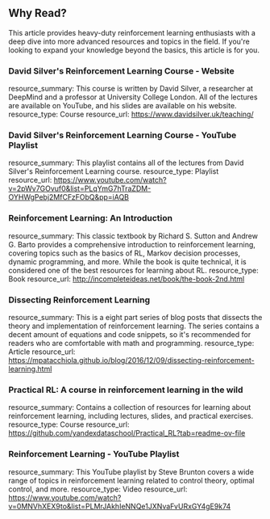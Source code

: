 ## Why Read?

This article provides heavy-duty reinforcement learning enthusiasts with a deep dive into more advanced resources and topics in the field. If you're looking to expand your knowledge beyond the basics, this article is for you.

### David Silver's Reinforcement Learning Course - Website

resource_summary: This course is written by David Silver, a researcher at DeepMind and a professor at University College London. All of the lectures are available on YouTube, and his slides are available on his website.
resource_type: Course
resource_url: https://www.davidsilver.uk/teaching/

### David Silver's Reinforcement Learning Course - YouTube Playlist

resource_summary: This playlist contains all of the lectures from David Silver's Reinforcement Learning course.
resource_type: Playlist
resource_url: https://www.youtube.com/watch?v=2pWv7GOvuf0&list=PLqYmG7hTraZDM-OYHWgPebj2MfCFzFObQ&pp=iAQB

### Reinforcement Learning: An Introduction

resource_summary: This classic textbook by Richard S. Sutton and Andrew G. Barto provides a comprehensive introduction to reinforcement learning, covering topics such as the basics of RL, Markov decision processes, dynamic programming, and more. While the book is quite technical, it is considered one of the best resources for learning about RL.
resource_type: Book
resource_url: http://incompleteideas.net/book/the-book-2nd.html

### Dissecting Reinforcement Learning

resource_summary: This is a eight part series of blog posts that dissects the theory and implementation of reinforcement learning. The series contains a decent amount of equations and code snippets, so it's recommended for readers who are comfortable with math and programming.
resource_type: Article
resource_url: https://mpatacchiola.github.io/blog/2016/12/09/dissecting-reinforcement-learning.html

### Practical RL: A course in reinforcement learning in the wild

resource_summary: Contains a collection of resources for learning about reinforcement learning, including lectures, slides, and practical exercises.
resource_type: Course
resource_url: https://github.com/yandexdataschool/Practical_RL?tab=readme-ov-file

### Reinforcement Learning - YouTube Playlist

resource_summary: This YouTube playlist by Steve Brunton covers a wide range of topics in reinforcement learning related to control theory, optimal control, and more.
resource_type: Video
resource_url: https://www.youtube.com/watch?v=0MNVhXEX9to&list=PLMrJAkhIeNNQe1JXNvaFvURxGY4gE9k74
